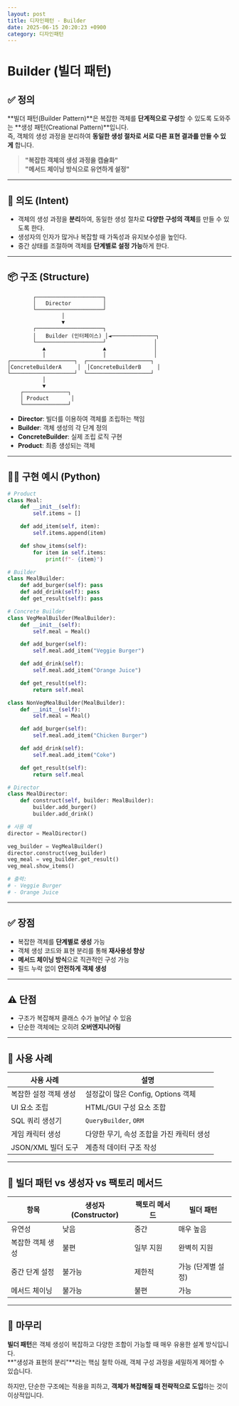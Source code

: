 ```yaml
---
layout: post
title: 디자인패턴 - Builder
date: 2025-06-15 20:20:23 +0900
category: 디자인패턴
---
```

# Builder (빌더 패턴)

## ✅ 정의

**빌더 패턴(Builder Pattern)**은 복잡한 객체를 **단계적으로 구성**할 수 있도록 도와주는 **생성 패턴(Creational Pattern)**입니다.  
즉, 객체의 생성 과정을 분리하여 **동일한 생성 절차로 서로 다른 표현 결과를 만들 수 있게** 합니다.

> **"복잡한 객체의 생성 과정을 캡슐화"**  
> **"메서드 체이닝 방식으로 유연하게 설정"**

---

## 🎯 의도 (Intent)

- 객체의 생성 과정을 **분리**하여, 동일한 생성 절차로 **다양한 구성의 객체**를 만들 수 있도록 한다.
- 생성자의 인자가 많거나 복잡할 때 가독성과 유지보수성을 높인다.
- 중간 상태를 조절하며 객체를 **단계별로 설정 가능**하게 한다.

---

## 📦 구조 (Structure)

```
        ┌─────────────────────┐
        │   Director          │
        └─────────────────────┘
                 │
                 ▼
        ┌─────────────────────┐
        │   Builder (인터페이스) │◄──────────────┐
        └─────────────────────┘               │
           ▲                  ▲               │
           │                  │               │
┌────────────────────┐  ┌────────────────────┐
│ConcreteBuilderA     │  │ConcreteBuilderB     │
└────────────────────┘  └────────────────────┘
           │
           ▼
    ┌──────────────┐
    │ Product       │
    └──────────────┘
```

- **Director**: 빌더를 이용하여 객체를 조립하는 책임
- **Builder**: 객체 생성의 각 단계 정의
- **ConcreteBuilder**: 실제 조립 로직 구현
- **Product**: 최종 생성되는 객체

---

## 🧑‍💻 구현 예시 (Python)

```python
# Product
class Meal:
    def __init__(self):
        self.items = []

    def add_item(self, item):
        self.items.append(item)

    def show_items(self):
        for item in self.items:
            print(f"- {item}")

# Builder
class MealBuilder:
    def add_burger(self): pass
    def add_drink(self): pass
    def get_result(self): pass

# Concrete Builder
class VegMealBuilder(MealBuilder):
    def __init__(self):
        self.meal = Meal()

    def add_burger(self):
        self.meal.add_item("Veggie Burger")

    def add_drink(self):
        self.meal.add_item("Orange Juice")

    def get_result(self):
        return self.meal

class NonVegMealBuilder(MealBuilder):
    def __init__(self):
        self.meal = Meal()

    def add_burger(self):
        self.meal.add_item("Chicken Burger")

    def add_drink(self):
        self.meal.add_item("Coke")

    def get_result(self):
        return self.meal

# Director
class MealDirector:
    def construct(self, builder: MealBuilder):
        builder.add_burger()
        builder.add_drink()

# 사용 예
director = MealDirector()

veg_builder = VegMealBuilder()
director.construct(veg_builder)
veg_meal = veg_builder.get_result()
veg_meal.show_items()

# 출력:
# - Veggie Burger
# - Orange Juice
```

---

## ✅ 장점

- 복잡한 객체를 **단계별로 생성** 가능
- 객체 생성 코드와 표현 분리를 통해 **재사용성 향상**
- **메서드 체이닝 방식**으로 직관적인 구성 가능
- 필드 누락 없이 **안전하게 객체 생성**

---

## ⚠️ 단점

- 구조가 복잡해져 클래스 수가 늘어날 수 있음
- 단순한 객체에는 오히려 **오버엔지니어링**

---

## 📌 사용 사례

| 사용 사례               | 설명 |
|------------------------|------|
| 복잡한 설정 객체 생성   | 설정값이 많은 Config, Options 객체 |
| UI 요소 조립            | HTML/GUI 구성 요소 조합 |
| SQL 쿼리 생성기         | `QueryBuilder`, `ORM` |
| 게임 캐릭터 생성        | 다양한 무기, 속성 조합을 가진 캐릭터 생성 |
| JSON/XML 빌더 도구      | 계층적 데이터 구조 작성 |

---

## 🧠 빌더 패턴 vs 생성자 vs 팩토리 메서드

| 항목            | 생성자(Constructor) | 팩토리 메서드        | 빌더 패턴           |
|------------------|---------------------|------------------------|----------------------|
| 유연성           | 낮음                | 중간                   | 매우 높음            |
| 복잡한 객체 생성 | 불편                | 일부 지원              | 완벽히 지원          |
| 중간 단계 설정   | 불가능              | 제한적                 | 가능 (단계별 설정)   |
| 메서드 체이닝    | 불가능              | 불편                   | 가능                 |

---

## 🧠 마무리

**빌더 패턴**은 객체 생성이 복잡하고 다양한 조합이 가능할 때 매우 유용한 설계 방식입니다.  
**"생성과 표현의 분리"**라는 핵심 철학 아래, 객체 구성 과정을 세밀하게 제어할 수 있습니다.

하지만, 단순한 구조에는 적용을 피하고, **객체가 복잡해질 때 전략적으로 도입**하는 것이 이상적입니다.
